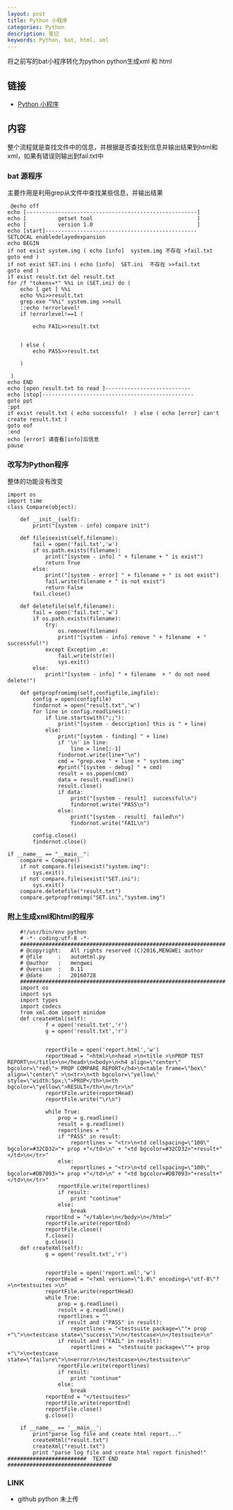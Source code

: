 ```yaml
---
layout: post
title: Python 小程序
categories: Python
description: 笔记
keywords: Python, bat, html, xml
---
```


将之前写的bat小程序转化为python
python生成xml 和 html

## 链接

* [Python 小程序](https://tsbxmw.github.io/2016/11/12/Pyhton-battopython/)

##  内容

  整个流程就是查找文件中的信息，并根据是否查找到信息并输出结果到html和xml，如果有错误则输出到fail.txt中

### bat 源程序

  主要作用是利用grep从文件中查找某些信息，并输出结果

     @echo off
    echo [------------------------------------------------------]
    echo [          getset tool                                 ]
    echo [          version 1.0                                 ]
    echo [start]------------------------------------------------
    SETLOCAL enabledelayedexpansion
    echo BEGIN
    if not exist system.img ( echo [info]  system.img 不存在 >fail.txt
    goto end )
    if not exist SET.ini ( echo [info]  SET.ini  不存在 >>fail.txt
    goto end ) 
    if exist result.txt del result.txt
    for /f "tokens=*" %%i in (SET.ini) do (
        echo [ get ] %%i
        echo %%i>>result.txt
        grep.exe "%%i" system.img >>null
        ::echo !errorlevel!
        if !errorlevel!==1 (
            
            echo FAIL>>result.txt 
            
            
        ) else (
            echo PASS>>result.txt
            
        )
        
     )
    echo END
    echo [open result.txt to read ]---------------------------
    echo [stop]------------------------------------------------
    goto ppt
    :ppt
    if exist result.txt ( echo successful!  ) else ( echo [error] can't create result.txt )
    goto eof
    :end
    echo [error] 请查看[info]后信息
    pause
      

### 改写为Python程序

  整体的功能没有改变

    import os
    import time
    class Compare(object):
        
        def __init__(self):
            print("[system - info] compare init")
        
        def fileisexist(self,filename):
            fail = open('fail.txt','w')
            if os.path.exists(filename):
                print("[system - info] " + filename + " is exist")
                return True
            else:
                print("[system - error] " + filename + " is not exist")
                fail.write(filename + " is not exist")
                return False
            fail.close()
            
        def deletefile(self,filename):
            fail = open('fail.txt','w')
            if os.path.exists(filename):
                try:
                    os.remove(filename)
                    print("[system - info] remove " + filename  + " successful!")
                except Exception ,e:
                    fail.write(str(e))
                    sys.exit()
            else:
                print("[system - info] " + filename  + " do not need delete!")
        
        def getpropfromimg(self,configfile,imgfile):
            config = open(configfile)
            findornot = open("result.txt",'w')
            for line in config.readlines():
                if line.startswith(";;"):
                    print("[system - description] this is " + line)
                else:
                    print("[system - finding] " + line)
                    if '\n' in line:
                        line = line[:-1]
                    findornot.write(line+"\n")
                    cmd = "grep.exe " + line + " system.img"
                    #print("[system - debug] " + cmd)
                    result = os.popen(cmd)
                    data = result.readline()
                    result.close()
                    if data:
                        print("[system - result]  successful\n")
                        findornot.write("PASS\n")
                    else:
                        print("[system - result]  failed\n")
                        findornot.write("FAIL\n")
                          
            config.close()
            findornot.close()
            
    if __name__ == "__main__":
        compare = Compare()
        if not compare.fileisexist("system.img"):
            sys.exit() 
        if not compare.fileisexist("SET.ini"):
            sys.exit()
        compare.deletefile("result.txt")
        compare.getpropfromimg("SET.ini","system.img")
        
            

### 附上生成xml和html的程序

    
        #!/usr/bin/env python
        # -*- coding:utf-8 -*-
        #################################################################
        # @copyright:   All rights reserved (C)2016,MENGWEi author
        # @file     :   autoHtml.py
        # @author   :   mengwei
        # @version  :   0.11
        # @date     :   20160728
        #################################################################
        import os
        import sys
        import types
        import codecs
        from xml.dom import minidom
        def createHtml(self):
                f = open('result.txt','r')
                g = open('result.txt','r')
                
                
                reportFile = open('report.html','w')
                reportHead = "<html>\n<head >\n<title >\nPROP TEST REPORT\n</title>\n</head>\n<body>\n<h4 align=\"center\" bgcolor=\"red\"> PROP COMPARE REPORT</h4>\n<table frame=\"box\" align=\"center\" >\n<tr>\n<th bgcolor=\"yellow\" style=\"width:5px;\">PROP</th>\n<th bgcolor=\"yellow\">RESULT</th>\n</tr>\n"
                reportFile.write(reportHead)
                reportFile.write("\r\n")
                
                while True:
                    prop = g.readline()
                    result = g.readline()
                    reportlines = ""
                    if "PASS" in result:
                        reportlines = "<tr>\n<td cellspacing=\"100\" bgcolor=#32CD32>"+ prop +"</td>\n" + "<td bgcolor=#32CD32>"+result+"</td>\n</tr>"
                    else:
                        reportlines = "<tr>\n<td cellspacing=\"100\" bgcolor=#DB7093>"+ prop +"</td>\n" + "<td bgcolor=#DB7093>"+result+"</td>\n</tr>"
                    reportFile.write(reportlines)
                    if result:
                        print "continue"
                    else:
                        break
                reportEnd = "</table>\n</body>\n</html>"
                reportFile.write(reportEnd)
                reportFile.close()
                f.close()
                g.close()
        def createXml(self):
                g = open('result.txt','r')
                
                
                reportFile = open('report.xml','w')
                reportHead = "<?xml version=\"1.0\" encoding=\"utf-8\"?>\n<testsuites >\n"
                reportFile.write(reportHead)
                while True:
                    prop = g.readline()
                    result = g.readline()
                    reportlines = ""
                    if result and ("PASS" in result):
                        reportlines = "<testsuite package=\""+ prop +"\">\n<testcase state=\"success\">\n</testcase>\n</testsuite>\n"
                    if result and ("FAIL" in result):
                        reportlines =  "<testsuite package=\""+ prop +"\">\n<testcase state=\"failure\">\n<error/>\n</testcase>\n</testsuite>\n"
                    reportFile.write(reportlines)
                    if result:
                        print "continue"
                    else:
                        break
                reportEnd = "</testsuites>"
                reportFile.write(reportEnd)
                reportFile.close()
                g.close()
                
        if __name__ == '__main__': 
            print"parse log file and create html report..."
            createHtml("result.txt")
            createXml("result.txt")
            print "parse log file and create html report finished!"
    #########################  TEXT END   #################################


### LINK
* github python 未上传